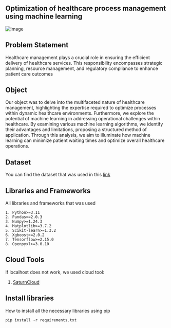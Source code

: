 ## Optimization of healthcare process management using machine learning

![image](https://github.com/AndreasAvgou/Optimization-of-healthcare-process-management-using-machine-learning/assets/22665704/b2f5463d-91f1-49b1-8534-8a887f109ace)


## Problem Statement

Healthcare management plays a crucial role in ensuring the efficient delivery of healthcare services. This responsibility encompasses strategic planning, resource management, and regulatory compliance to enhance patient care outcomes

## Object

Our object was to delve into the multifaceted nature of healthcare management, highlighting the expertise required to optimize processes within dynamic healthcare environments. Furthermore, we explore the potential of machine learning in addressing operational challenges within healthcare. By examining various machine learning algorithms, we identify their advantages and limitations, proposing a structured method of application. Through this analysis, we aim to illuminate how machine learning can minimize patient waiting times and optimize overall healthcare operations.

## Dataset

You can find the dataset that was used in this [link](https://medicalanalyticsgroup.files.wordpress.com/2020/04/dataonly.zip)

## Libraries and Frameworks

All libraries and frameworks that was used
```
1. Python>=3.11
2. Pandas>=2.0.3
3. Numpy>=1.24.3
4. Matplotlib>=3.7.2
5. Scikit-learn>=1.3.2
6. Xgboost>=2.0.2
7. Tensorflow>=2.15.0
8. Openpyxl>=3.0.10
```
## Cloud Tools

If localhost does not work, we used cloud tool:

1. [SaturnCloud](https://app.community.saturnenterprise.io/)

##  Install libraries

How to install all the necessary libraries using pip
```
pip install -r requirements.txt
```
